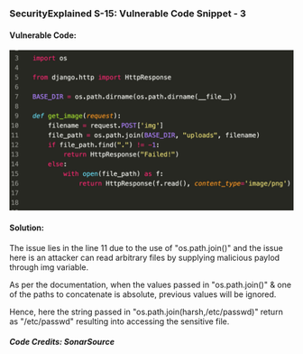 ### SecurityExplained S-15: Vulnerable Code Snippet - 3


#### Vulnerable Code: 

![Vulnerable Code](../media/code-3.jpg)


#### Solution: 

The issue lies in the line 11 due to the use of "os.path.join()" and the issue here is an attacker can read arbitrary files by supplying malicious paylod through img variable. 

As per the documentation, when the values passed in "os.path.join()" & one of the paths to concatenate is absolute, previous values will be ignored.

Hence, here the string passed in "os.path.join(harsh,/etc/passwd)" return as "/etc/passwd" resulting into accessing the sensitive file. 

##### Code Credits: SonarSource